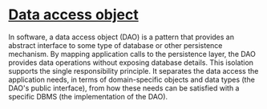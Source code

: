 # [Data access object](https://en.wikipedia.org/wiki/Data_access_object)
In software, a data access object (DAO) is a pattern that provides an abstract interface to some type of database or other persistence mechanism. By mapping application calls to the persistence layer, the DAO provides data operations without exposing database details. This isolation supports the single responsibility principle. It separates the data access the application needs, in terms of domain-specific objects and data types (the DAO's public interface), from how these needs can be satisfied with a specific DBMS (the implementation of the DAO).
